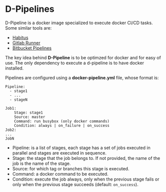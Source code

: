 # D-Pipelines

D-Pipeline is a docker image specialized to execute docker CI/CD tasks. Some similar tools are:

- [Habitus](https://github.com/cloud66/habitus)
- [Gitlab Runner](http://docs.gitlab.com/ce/ci/yaml/README.html#gitlab-ci-yml)
- [Bitbucket Pipelines](https://confluence.atlassian.com/bitbucket/configure-bitbucket-pipelines-yml-792298910.html)

The key idea behind __D-Pipeline__ is to be optimzed for docker and for easy of use. The only dependency to execute a d-pipeline is to have docker installed.

Pipelines are configured using a __docker-pipeline.yml__ file, whose format is:

```
Pipeline: 
  - stage1
  - ...
  - stageN

Job1:
    Stage: stage1 
    Source: master
    Command: run busybox (only docker commands)
    Condition: always | on_failure | on_success
Job2:
...
JobN
```

- Pipeline: is a list of stages, each stage has a set of jobs executed in parallel and stages are executed in sequence.
- Stage: the stage that the job belongs to. If not provided, the name of the job is the name of the stage.
- Source: for which tag or branches this stage is executed.
- Command: a docker command to be executed.
- Condition: execute the job always, only when the previous stage fails or only when the previous stage succeeds (default: `on_success`).
